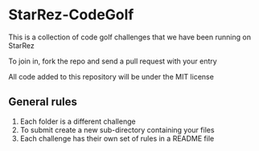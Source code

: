 # StarRez-CodeGolf

This is a collection of code golf challenges that we have been running on StarRez

To join in, fork the repo and send a pull request with your entry

All code added to this repository will be under the MIT license

## General rules
1. Each folder is a different challenge
2. To submit create a new sub-directory containing your files
3. Each challenge has their own set of rules in a README file
